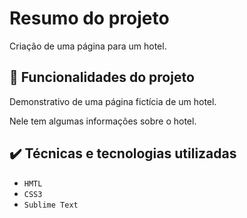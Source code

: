 # Resumo do projeto
Criação de uma página para um hotel.

## 🔨 Funcionalidades do projeto
Demonstrativo de uma página fictícia de um hotel.

Nele tem algumas informações sobre o hotel.

## ✔️ Técnicas e tecnologias utilizadas

- ``HMTL``
- ``CSS3``
- ``Sublime Text``